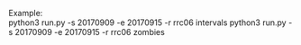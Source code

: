 Example:  
python3 run.py -s 20170909 -e 20170915 -r rrc06 intervals
python3 run.py -s 20170909 -e 20170915 -r rrc06 zombies
